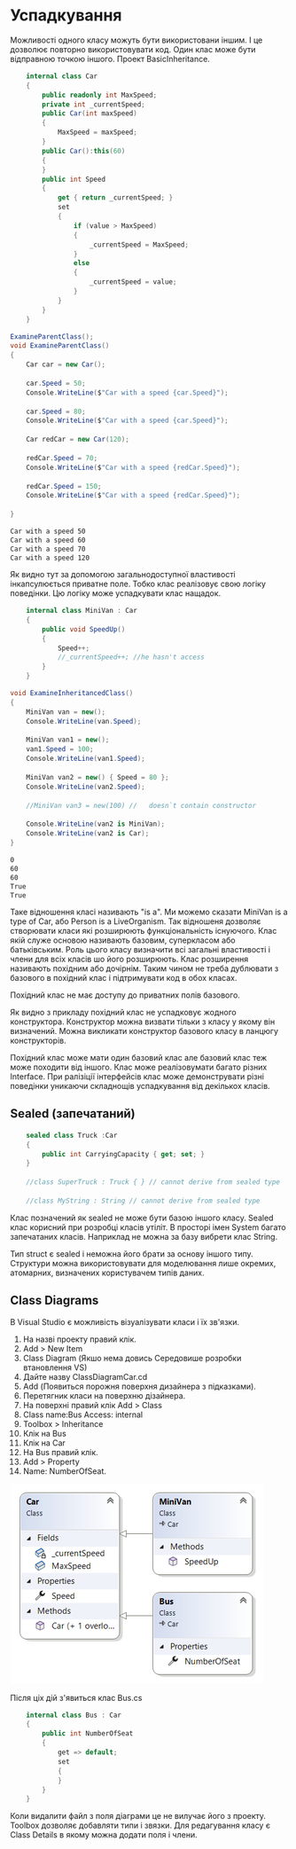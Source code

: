 # Успадкування

Можливості одного класу можуть бути використовани іншим. І це дозволює повторно використовувати код. Один клас може бути відправною точкою іншого. Проект BasicInheritance.

```cs
    internal class Car
    {
        public readonly int MaxSpeed;
        private int _currentSpeed;
        public Car(int maxSpeed)
        {
            MaxSpeed = maxSpeed;
        }
        public Car():this(60) 
        {
        }
        public int Speed 
        { 
            get { return _currentSpeed; }
            set
            {
                if (value > MaxSpeed)
                {
                    _currentSpeed = MaxSpeed;
                }
                else
                {
                    _currentSpeed = value;
                }
            }
        }
    }
```
```cs
ExamineParentClass();
void ExamineParentClass()
{
    Car car = new Car();

    car.Speed = 50;
    Console.WriteLine($"Car with a speed {car.Speed}");

    car.Speed = 80;
    Console.WriteLine($"Car with a speed {car.Speed}");

    Car redCar = new Car(120);

    redCar.Speed = 70;
    Console.WriteLine($"Car with a speed {redCar.Speed}");

    redCar.Speed = 150;
    Console.WriteLine($"Car with a speed {redCar.Speed}");

}
```
```
Car with a speed 50
Car with a speed 60
Car with a speed 70
Car with a speed 120
```
Як видно тут за допомогою загальнодоступної властивості інкапсулюється приватне поле. Тобко клас реалізовує свою логіку поведінки. Цю логіку може успадкувати клас нащадок.

```cs
    internal class MiniVan : Car
    {
        public void SpeedUp()
        {
            Speed++;
            //_currentSpeed++; //he hasn't access
        }
    }
```
```cs
void ExamineInheritancedClass()
{
    MiniVan van = new();
    Console.WriteLine(van.Speed);

    MiniVan van1 = new();
    van1.Speed = 100;
    Console.WriteLine(van1.Speed);

    MiniVan van2 = new() { Speed = 80 };
    Console.WriteLine(van2.Speed);

    //MiniVan van3 = new(100) //   doesn`t contain constructor

    Console.WriteLine(van2 is MiniVan);
    Console.WriteLine(van2 is Car);
}
```
```
0
60
60
True
True
```
Таке відношення класі називають "is a". Ми можемо cказати MiniVan is a type of Car, або Person is a LiveOrganism. Так відношеня дозволяє створювати класи які розширюють функціональність існуючого.  Клас якій служе основою називають базовим, суперкласом або батьківським. Роль цього класу визначити всі загальні властивості і члени для всіх класів шо його розширюють. Клас розширення називають похідним або дочірнім. Таким чином не треба дублювати з базового в похідний клас і підтримувати код в обох класах.

Похідний клас не має доступу до приватних полів базового. 

Як видно з прикладу похідний клас не успадковує жодного конструктора. Конструктор можна визвати тільки з класу у якому він визначений. Можна викликати конструктор базового класу в ланцюгу конструкторів.

Похідний клас може мати один базовий клас але базовий клас теж може походити від іншого. Клас може реалізовумати багато різних Interface. При ралізіції інтерфейсів клас може демонструвати різні поведінки уникаючи складнощів успадкування від декількох класів.

## Sealed (запечатаний)

```cs
    sealed class Truck :Car
    {
        public int CarryingCapacity { get; set; }
    }

    //class SuperTruck : Truck { } // cannot derive from sealed type

    //class MyString : String // cannot derive from sealed type
```
Клас позначений як sealed не може бути базою іншого класу. Sealed клас корисний при розробці класів утіліт. В просторі імен System багато запечатаних класів. Наприклад не можна за базу вибрети клас String. 

Тип struct є sealed і неможна його брати за основу іншого типу. Структури можна використовувати для моделювання лише окремих, атомарних, визначених користувачем типів даних.

## Class Diagrams

В Visual Studio є можливість візуалізувати класи і їх зв'язки.

1. На назві проекту правий клік.
2. Add > New Item
3. Class Diagram (Якшо нема довись Середовише розробки втановлення VS)
4. Дайте назву ClassDiagramCar.cd 
5. Add (Появиться порожня поверхня дизайнера з підказками).
6. Перетягник класи на поверхню дізайнера.
7. На поверхні правий клік Add > Class
8. Class name:Bus Access: internal
9. Toolbox > Inheritance
10. Клік на Bus
11. Клік на Car
12. На Bus правий клік.
13. Add > Property
14. Name: NumberOfSeat.

![Diagram](Diagram.png)


Після ціх дій з'явиться клас Bus.cs
```cs
    internal class Bus : Car
    {
        public int NumberOfSeat
        {
            get => default;
            set
            {
            }
        }
    }
```

Коли видалити файл з поля діаграми це не вилучає його з проекту. Toolbox дозволяє добавляти типи і звязки. Для редагування класу є Class Details в якому можна додати поля і члени. 








